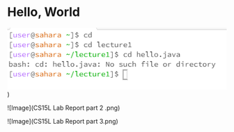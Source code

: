 # Hello, World 

![CS15L Lab Report part 1 .png](https://github.com/PaulR2023/cse15l-lab-reports/blob/5f785fbe8cb2679060902b19fe0cdbf58e2f907d/CS15L%20Lab%20Report%20part%201%20.png))

![Image](CS15L Lab Report part 2 .png)

![Image](CS15L Lab Report part 3.png)
